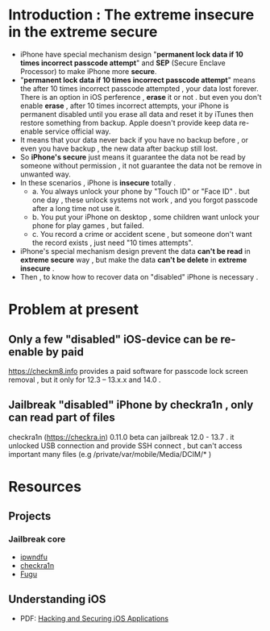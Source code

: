 # Introduction : The extreme insecure in the extreme secure  
+ iPhone have special mechanism design "**permanent lock data if 10 times incorrect passcode attempt**" and **SEP** (Secure Enclave Processor) to make iPhone more **secure**.  
+ "**permanent lock data if 10 times incorrect passcode attempt**" means the after 10 times incorrect passcode attempted , your data lost forever. There is an option in iOS perference , **erase** it or not . but even you don't enable **erase** , after 10 times incorrect attempts, your iPhone is permanent disabled until you erase all data and reset it by iTunes then restore something from backup. Apple doesn't provide keep data re-enable service official way.  
+ It means that your data never back if you have no backup before , or even you have backup , the new data after backup still lost.  
+ So **iPhone's secure** just means it guarantee the data not be read by someone without permission , it not guarantee the data not be remove in unwanted way.  
+ In these scenarios , iPhone is **insecure** totally .  
   - a. You always unlock your phone by "Touch ID" or "Face ID" . but one day , these unlock systems not work , and you forgot passcode after a long time not use it.
   - b. You put your iPhone on desktop , some children want unlock your phone for play games , but failed.  
   - c. You record a crime or accident scene , but someone don't want the record exists , just need "10 times attempts".  
+ iPhone's special mechanism design prevent the data **can't be read** in **extreme secure** way , but make the data **can't be delete** in **extreme insecure** .  
+ Then , to know how to recover data on "disabled" iPhone is necessary .  
  

# Problem at present  
## Only a few "disabled" iOS-device can be re-enable by paid  
https://checkm8.info provides a paid software for passcode lock screen removal , but it only for 12.3 – 13.x.x and 14.0 .  
  
## Jailbreak "disabled" iPhone by checkra1n , only can read part of files  
checkra1n (https://checkra.in) 0.11.0 beta can jailbreak 12.0 - 13.7 . it unlocked USB connection and provide SSH connect , but can't access important many files (e.g /private/var/mobile/Media/DCIM/* )  
  
# Resources  
## Projects  
### Jailbreak core
+ [ipwndfu] 
+ [checkra1n]
+ [Fugu]
## Understanding iOS
+ PDF: [Hacking and Securing iOS Applications]


[ipwndfu]: https://github.com/axi0mX/ipwndfu
[checkra1n]: https://github.com/checkra1n/
[Fugu]: https://github.com/LinusHenze/Fugu
[Hacking and Securing iOS Applications]: http://index-of.es/Hack/Oreilly.Hacking.and.Securing.iOS.Applications.Jan.2012.pdf
